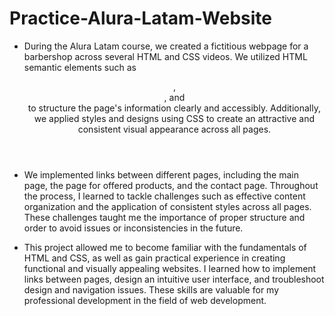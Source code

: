 <h1>Practice-Alura-Latam-Website</h1> 

- During the Alura Latam course, we created a fictitious webpage for a barbershop across several HTML and CSS videos. We utilized HTML semantic elements such as <header>, <footer>, and <nav> to structure the page's information clearly and accessibly. Additionally, we applied styles and designs using CSS to create an attractive and consistent visual appearance across all pages.
  
- We implemented links between different pages, including the main page, the page for offered products, and the contact page. Throughout the process, I learned to tackle challenges such as effective content organization and the application of consistent styles across all pages. These challenges taught me the importance of proper structure and order to avoid issues or inconsistencies in the future.
  
- This project allowed me to become familiar with the fundamentals of HTML and CSS, as well as gain practical experience in creating functional and visually appealing websites. I learned how to implement links between pages, design an intuitive user interface, and troubleshoot design and navigation issues. These skills are valuable for my professional development in the field of web development.

